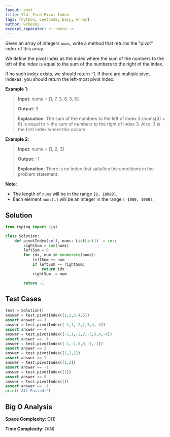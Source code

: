 ```yaml
---
layout: post
title: 724. Find Pivot Index
tags: [Python, LeetCode, Easy, Array]
author: wchen02
excerpt_separator: <!--more-->
---
```


Given an array of integers `nums`, write a method that returns the "pivot" index of this array.

We define the pivot index as the index where the sum of the numbers to the left of the index is equal to the sum of the numbers to the right of the index.

If no such index exists, we should return -1. If there are multiple pivot indexes, you should return the left-most pivot index.
<!--more-->

**Example 1**:
> **Input**:
> nums = [1, 7, 3, 6, 5, 6]
>
> **Output**: 3
>
> **Explanation**:
> The sum of the numbers to the left of index 3 (nums[3] = 6) is equal to > the sum of numbers to the right of index 3.
> Also, 3 is the first index where this occurs.

**Example 2**:
> **Input**:
> nums = [1, 2, 3]
>
> **Output**: -1
>
> **Explanation**:
> There is no index that satisfies the conditions in the problem statement.

**Note**:

- The length of `nums` will be in the range `[0, 10000]`.
- Each element `nums[i]` will be an integer in the range `[-1000, 1000]`.

## Solution

```python
from typing import List

class Solution:
    def pivotIndex(self, nums: List[int]) -> int:
        rightSum = sum(nums)
        leftSum = 0
        for idx, num in enumerate(nums):
            leftSum += num
            if leftSum == rightSum:
                return idx
            rightSum -= num

        return -1
```

## Test Cases

```python
test = Solution()
answer = test.pivotIndex([1,2,3,4,6])
assert answer == 3
answer = test.pivotIndex([-1,1,-2,2,3,4,-4])
assert answer == 4
answer = test.pivotIndex([-1,1,-2,2,-3,3,4,-4])
assert answer == -1
answer = test.pivotIndex([-1,-1,0,0,-1,-1])
assert answer == 2
answer = test.pivotIndex([1,2,1])
assert answer == 1
answer = test.pivotIndex([1,2])
assert answer == -1
answer = test.pivotIndex([1])
assert answer == 0
answer = test.pivotIndex([])
assert answer == -1
print('All Passed!')
```

## Big O Analysis

**Space Complexity**: O(1)

**Time Complexity**: O(N)
